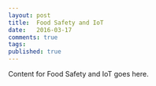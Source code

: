 ```yaml
---
layout: post
title:  Food Safety and IoT
date:   2016-03-17 
comments: true
tags: 
published: true
---
```

 
Content for Food Safety and IoT goes here.
 
